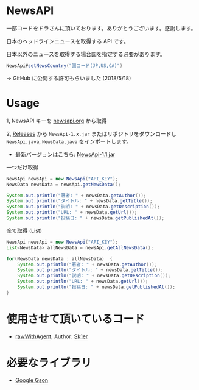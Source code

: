 # NewsAPI
一部コードをドラさんに頂いております。ありがとうございます。感謝します。

日本のヘッドラインニュースを取得する API です。

日本以外のニュースを取得する場合国を指定する必要があります。
```Java
NewsApi#setNewsCountry("国コード(JP,US,CA)")
```

-> GitHub に公開する許可もらいました (2018/5/18)

# Usage
1, NewsAPI キーを [newsapi.org](https://newsapi.org/) から取得

2, [Releases](https://github.com/SimplyRin/NewsAPI/releases) から `NewsApi-1.x.jar` またはリポジトリをダウンロードし `NewsApi.java`, `NewsData.java` をインポートします。
- 最新バージョンはこちら: [NewsApi-1.1.jar](https://github.com/SimplyRin/NewsAPI/releases/download/1.1/NewsApi-1.1.jar)

一つだけ取得
```Java
NewsApi newsApi = new NewsApi("API_KEY");
NewsData newsData = newsApi.getNewsData();

System.out.println("著者: " + newsData.getAuthor());
System.out.println("タイトル: " + newsData.getTitle());
System.out.println("説明: " + newsData.getDescription());
System.out.println("URL: " + newsData.getUrl());
System.out.println("投稿日: " + newsData.getPublishedAt());
```

全て取得 (List)
```Java
NewsApi newsApi = new NewsApi("API_KEY");
List<NewsData> allNewsData = newsApi.getAllNewsData();

for(NewsData newsData : allNewsData)  {
	System.out.println("著者: " + newsData.getAuthor());
	System.out.println("タイトル: " + newsData.getTitle());
	System.out.println("説明: " + newsData.getDescription());
	System.out.println("URL: " + newsData.getUrl());
	System.out.println("投稿日: " + newsData.getPublishedAt());
}
```

# 使用させて頂いているコード
- [rawWithAgent](https://github.com/Sk1er/Levelhead/blob/master/src/main/java/club/sk1er/mods/levelhead/utils/Sk1erMod.java#L284-L307), Author: [Sk1er](https://github.com/Sk1er)

# 必要なライブラリ
- [Google Gson](https://github.com/google/gson)
